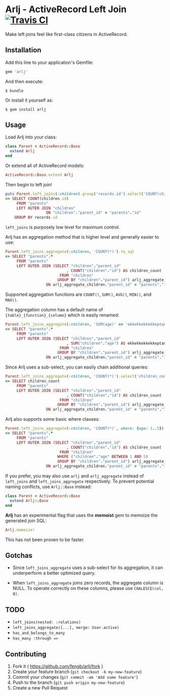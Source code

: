 # Arlj - ActiveRecord Left Join [![Travis CI](https://travis-ci.org/fengb/arlj.svg?branch=master)](https://travis-ci.org/fengb/arlj)

Make left joins feel like first-class citizens in ActiveRecord.

## Installation

Add this line to your application's Gemfile:

```ruby
gem 'arlj'
```

And then execute:

    $ bundle

Or install it yourself as:

    $ gem install arlj

## Usage

Load Arlj into your class:

```ruby
class Parent < ActiveRecord::Base
  extend Arlj
end
```

Or extend all of ActiveRecord models:

```ruby
ActiveRecord::Base.extend Arlj
```

Then begin to left join!

```ruby
puts Parent.left_joins(:children).group('records.id').select('COUNT(children.id)').to_sql
=> SELECT COUNT(children.id)
     FROM "parents"
     LEFT OUTER JOIN "children"
                  ON "children"."parent_id" = "parents"."id"
    GROUP BY records.id
```

`left_joins` is purposely low level for maximum control.

Arlj has an aggregation method that is higher level and generally easier to use:

```ruby
Parent.left_joins_aggregate(:children, 'COUNT(*)').to_sql
=> SELECT "parents".*
     FROM "parents"
     LEFT OUTER JOIN (SELECT "children"."parent_id"
                           , COUNT("children"."id") AS children_count
                        FROM "children"
                       GROUP BY "children"."parent_id") arlj_aggregate_children
                  ON arlj_aggregate_children."parent_id" = "parents"."id"
```

Supported aggregation functions are `COUNT()`, `SUM()`, `AVG()`, `MIN()`, and `MAX()`.

The aggregation column has a default name of `{table}_{function}_{column}` which
is easily renamed:

```ruby
Parent.left_joins_aggregate(:children, 'SUM(age)' => 'ekkekkekkekkeptangya').to_sql
=> SELECT "parents".*
     FROM "parents"
     LEFT OUTER JOIN (SELECT "children"."parent_id"
                           , SUM("children"."age") AS ekkekkekkekkeptangya
                        FROM "children"
                       GROUP BY "children"."parent_id") arlj_aggregate_children
                  ON arlj_aggregate_children."parent_id" = "parents"."id"
```

Since Arlj uses a sub-select, you can easily chain additional queries:

```ruby
Parent.left_joins_aggregate(:children, 'COUNT(*)').select('children_count').to_sql
=> SELECT children_count
     FROM "parents"
     LEFT OUTER JOIN (SELECT "children"."parent_id"
                           , COUNT("children"."id") AS children_count
                        FROM "children"
                       GROUP BY "children"."parent_id") arlj_aggregate_children
                  ON arlj_aggregate_children."parent_id" = "parents"."id"
```

Arlj also supports some basic where clauses:

```ruby
Parent.left_joins_aggregate(:children, 'COUNT(*)', where: {age: 1..5}).to_sql
=> SELECT "parents".*
     FROM "parents"
     LEFT OUTER JOIN (SELECT "children"."parent_id"
                           , COUNT("children"."id") AS children_count
                        FROM "children"
                       WHERE ("children"."age" BETWEEN 1 AND 5)
                       GROUP BY "children"."parent_id") arlj_aggregate_children
                  ON arlj_aggregate_children."parent_id" = "parents"."id"
```

If you prefer, you may also use `arlj` and `arlj_aggregate` instead of
`left_joins` and `left_joins_aggregate` respectively. To prevent potential
naming conflicts, use `Arlj::Base` instead:

```ruby
class Parent < ActiveRecord::Base
  extend Arlj::Base
end
```

**Arlj** has an experimental flag that uses the **memoist** gem to memoize the
generated join SQL:

```ruby
Arlj.memoize!
```

This has not been proven to be faster.

## Gotchas

* Since `left_joins_aggregate` uses a sub-select for its aggregation, it can
  underperform a better optimized query.

* When `left_joins_aggregate` joins zero records, the aggregate column is NULL.
  To operate correctly on these columns, please use `COALESCE(col, 0)`.

## TODO

* `left_joins(nested: :relations)`
* `left_joins_aggregate([...], merge: User.active)`
* `has_and_belongs_to_many`
* `has_many :through =>`

## Contributing

1. Fork it ( https://github.com/fengb/arlj/fork )
2. Create your feature branch (`git checkout -b my-new-feature`)
3. Commit your changes (`git commit -am 'Add some feature'`)
4. Push to the branch (`git push origin my-new-feature`)
5. Create a new Pull Request
